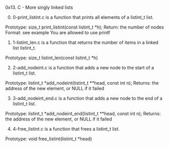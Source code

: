 0x13. C - More singly linked lists



0) 0-print_listint.c is a function that prints all elements of a listint_t list.

Prototype: size_t print_listint(const listint_t *h);
Return: the number of nodes
Format: see example
You are allowed to use printf

1) 1-listint_len.c is a function that returns the number of items in a linked list listint_t.

Prototype: size_t listint_len(const listint_t *h)

2) 2-add_nodeint.c is a function that adds a new node to the start of a listint_t list.

Prototype: listint_t *add_nodeint(listint_t **head, const int n);
Returns: the address of the new element, or NULL if it failed

3) 3-add_nodeint_end.c is a function that adds a new node to the end of a listint_t list.

Prototype: listint_t *add_nodeint_end(listint_t **head, const int n);
Returns: the address of the new element, or NULL if it failed

4) 4-free_listint.c is a function that frees a listint_t list.

Prototype: void free_listint(listint_t *head)
